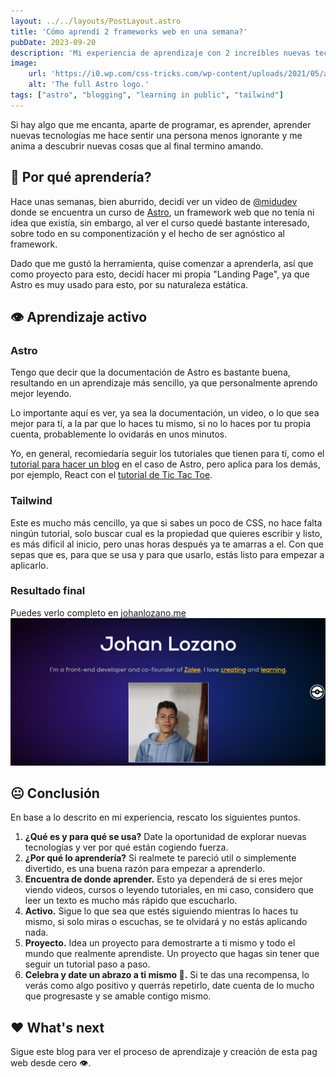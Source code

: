 ```yaml
---
layout: ../../layouts/PostLayout.astro
title: 'Cómo aprendí 2 frameworks web en una semana?'
pubDate: 2023-09-20
description: 'Mi experiencia de aprendizaje con 2 increíbles nuevas tecnologías para mí.'
image:
    url: 'https://i0.wp.com/css-tricks.com/wp-content/uploads/2021/05/astro-homepage.png?fit=2396%2C1192&ssl=1'
    alt: 'The full Astro logo.'
tags: ["astro", "blogging", "learning in public", "tailwind"]
---
```


Si hay algo que me encanta, aparte de programar, es aprender, aprender nuevas tecnologías me hace sentir una persona menos ignorante y me anima a descubrir nuevas cosas que al final termino amando.

## 🤔 Por qué aprendería?

Hace unas semanas, bien aburrido, decidí ver un video de [@midudev](https://www.youtube.com/watch?v=RB5tR_nqUEw) donde se encuentra un curso de [Astro](https://astro.build), un framework web que no tenía ni idea que existía, sin embargo, al ver el curso quedé bastante interesado, sobre todo en su componentización y el hecho de ser agnóstico al framework.

Dado que me gustó la herramienta, quise comenzar a aprenderla, así que como proyecto para esto, decidí hacer mi propia "Landing Page", ya que Astro es muy usado para esto, por su naturaleza estática.

## 👁️ Aprendizaje activo

### Astro

Tengo que decir que la documentación de Astro es bastante buena, resultando en un aprendizaje más sencillo, ya que personalmente aprendo mejor leyendo. 

Lo importante aquí es ver, ya sea la documentación, un video, o lo que sea mejor para tí, a la par que lo haces tu mismo, si no lo haces por tu propia cuenta, probablemente lo ovidarás en unos minutos. 

Yo, en general, recomiedaría seguir los tutoriales que tienen para tí, como el [tutorial para hacer un blog](https://docs.astro.build/en/tutorial/0-introduction/) en el caso de Astro, pero aplica para los demás, por ejemplo, React con el [tutorial de Tic Tac Toe](https://es.react.dev/learn/tutorial-tic-tac-toe).

### Tailwind

Este es mucho más cencillo, ya que si sabes un poco de CSS, no hace falta ningún tutorial, solo buscar cual es la propiedad que quieres escribir y listo, es más dificil al inicio, pero unas horas después ya te amarras a el. Con que sepas que es, para que se usa y para que usarlo, estás listo para empezar a aplicarlo.

### Resultado final

Puedes verlo completo en [johanlozano.me](https://johanlozano.me)
![Parte del resultado final](../../../public/images/landing.png)

## 😐 Conclusión

En base a lo descrito en mi experiencia, rescato los siguientes puntos.

1. **¿Qué es y para qué se usa?** Date la oportunidad de explorar nuevas tecnologías y ver por qué están cogiendo fuerza.
2. **¿Por qué lo aprendería?** Si realmete te pareció util o simplemente divertido, es una buena razón para empezar a aprenderlo.
3. **Encuentra de donde aprender.** Esto ya dependerá de si eres mejor viendo videos, cursos o leyendo tutoriales, en mi caso, considero que leer un texto es mucho más rápido que escucharlo.
4. **Activo.** Sigue lo que sea que estés siguiendo mientras lo haces tu mismo, si solo miras o escuchas, se te olvidará y no estás aplicando nada.
5. **Proyecto.** Idea un proyecto para demostrarte a ti mismo y todo el mundo que realmente aprendiste. Un proyecto que hagas sin tener que seguir un tutorial paso a paso.
6. **Celebra y date un abrazo a ti mismo 🥳.** Si te das una recompensa, lo verás como algo positivo y querrás repetirlo, date cuenta de lo mucho que progresaste y se amable contigo mismo.

## ❤️ What's next

Sigue este blog para ver el proceso de aprendizaje y creación de esta pag web desde cero 👁️.